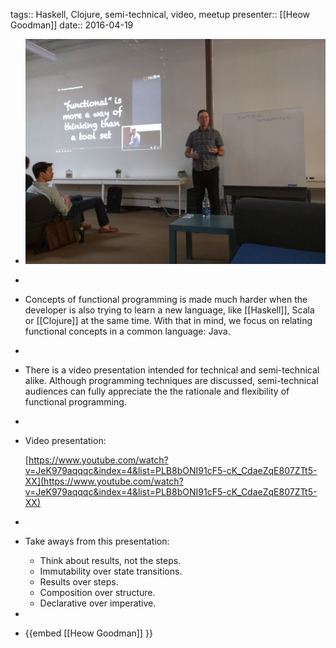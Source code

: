 tags:: Haskell, Clojure, semi-technical, video, meetup
presenter:: [[Heow Goodman]] 
date:: 2016-04-19

- ![FunctionalThinking.jpg](../assets/FunctionalThinking.jpg)
-
- Concepts of functional programming is made much harder when the developer is also trying to learn a new language, like [[Haskell]], Scala or [[Clojure]] at the same time. With that in mind, we focus on relating functional concepts in a common language: Java.
-
- There is a video presentation intended for technical and semi-technical alike. Although programming techniques are discussed, semi-technical audiences can fully appreciate the the rationale and flexibility of functional programming.
-
- Video presentation:
  
  [https://www.youtube.com/watch?v=JeK979aqqqc&index=4&list=PLB8bONI91cF5-cK_CdaeZqE807ZTt5-XX](https://www.youtube.com/watch?v=JeK979aqqqc&index=4&list=PLB8bONI91cF5-cK_CdaeZqE807ZTt5-XX)
-
- Take aways from this presentation:	
  * Think about results, not the steps.
  * Immutability over state transitions.	
  * Results over steps.
  * Composition over structure.
  * Declarative over imperative.
-
- {{embed [[Heow Goodman]] }}